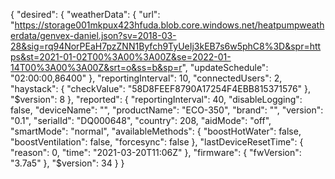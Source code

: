 {
  "desired": {
    "weatherData": {
      "url": "https://storage001mkpux423hfuda.blob.core.windows.net/heatpumpweatherdata/genvex-daniel.json?sv=2018-03-28&sig=rq94NorPEaH7pzZNN1Byfch9TyUeIj3kEB7s6w5phC8%3D&spr=https&st=2021-01-02T00%3A00%3A00Z&se=2022-01-14T00%3A00%3A00Z&srt=o&ss=b&sp=r",
      "updateSchedule": "02:00:00,86400"
    },
    "reportingInterval": 10,
    "connectedUsers": 2,
    "haystack": {
      "checkValue": "58D8FEEF8790A17254F4EBB815371576"
    },
    "$version": 8
  },
  "reported": {
    "reportingInterval": 40,
    "disableLogging": false,
    "deviceName": "",
    "productName": "ECO-350",
    "brand": "",
    "version": "0.1",
    "serialId": "DQ000648",
    "country": 208,
    "aidMode": "off",
    "smartMode": "normal",
    "availableMethods": {
      "boostHotWater": false,
      "boostVentilation": false,
      "forcesync": false
    },
    "lastDeviceResetTime": {
      "reason": 0,
      "time": "2021-03-20T11:06Z"
    },
    "firmware": {
      "fwVersion": "3.7a5"
    },
    "$version": 34
  }
}